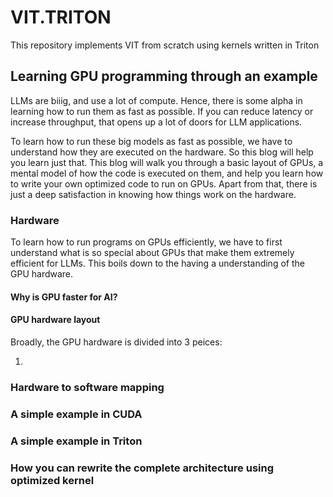 # VIT.TRITON

This repository implements VIT from scratch using kernels written in Triton

## Learning GPU programming through an example

LLMs are biiig, and use a lot of compute. Hence, there is some alpha in learning how to run them as fast as possible. If you can reduce latency or increase throughput, that opens up a lot of doors for LLM applications.

To learn how to run these big models as fast as possible, we have to understand how they are executed on the hardware. So this blog will help you learn just that. This blog will walk you through a basic layout of GPUs, a mental model of how the code is executed on them, and help you learn how to write your own optimized code to run on GPUs.
Apart from that, there is just a deep satisfaction in knowing how things work on the hardware. 

### Hardware

To learn how to run programs on GPUs efficiently, we have to first understand what is so special about GPUs that make them extremely efficient for LLMs. This boils down to the having a understanding of the GPU hardware.


#### Why is GPU faster for AI?


#### GPU hardware layout

Broadly, the GPU hardware is divided into 3 peices:

1. 



### Hardware to software mapping

### A simple example in CUDA

### A simple example in Triton

### How you can rewrite the complete architecture using optimized kernel
